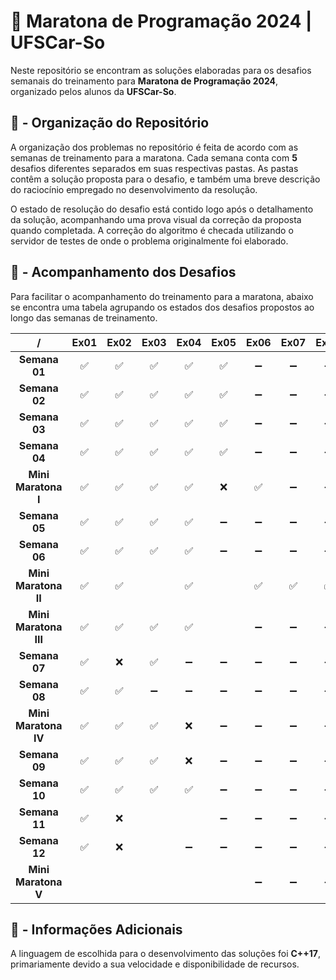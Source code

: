 # 🦉 Maratona de Programação 2024 | UFSCar-So

Neste repositório se encontram as soluções elaboradas para os desafios semanais do treinamento para **Maratona de Programação 2024**, organizado pelos alunos da **UFSCar-So**.

## 📒 - Organização do Repositório

A organização dos problemas no repositório é feita de acordo com as semanas de treinamento para a maratona. Cada semana conta com **5** desafios diferentes separados em suas respectivas pastas. As pastas contêm a solução proposta para o desafio, e também uma breve descrição do raciocínio empregado no desenvolvimento da resolução. 

O estado de resolução do desafio está contido logo após o detalhamento da solução, acompanhando uma prova visual da correção da proposta quando completada. A correção do algoritmo é checada utilizando o servidor de testes de onde o problema originalmente foi elaborado.


## 📍 - Acompanhamento dos Desafios

Para facilitar o acompanhamento do treinamento para a maratona, abaixo se encontra uma tabela agrupando os estados dos desafios propostos ao longo das semanas de treinamento.


|     /     | Ex01 | Ex02 | Ex03 | Ex04 | Ex05 | Ex06 | Ex07 | Ex08 |
|:---------:|:----:|:----:|:----:|:----:|:----:|:----:|:----:|:----:|
| **Semana 01** |  ✅  |  ✅  |  ✅  |  ✅  |  ✅  |  ➖  |  ➖  |  ➖  |
| **Semana 02** |  ✅  |  ✅  |  ✅  |  ✅  |  ✅  |  ➖  |  ➖  |  ➖  |
| **Semana 03** |  ✅  |  ✅  |  ✅  |  ✅  |  ✅  |  ➖  |  ➖  |  ➖  |
| **Semana 04** |  ✅  |  ✅  |  ✅  |  ✅  |  ✅  |  ➖  |  ➖  |  ➖  |
| **Mini Maratona I** |  ✅  |  ✅  |  ✅  |  ✅  |  ❌  |  ✅  |  ➖  |  ➖  |
| **Semana 05** |  ✅  |  ✅  |  ✅  |  ✅  |  ➖  |  ➖  |  ➖  |  ➖  |
| **Semana 06** |  ✅  |  ✅  |  ✅  |  ✅  |  ➖  |  ➖  |  ➖  |  ➖  |
| **Mini Maratona II** |  ✅  |  ✅  |      |  ✅  |      |  ✅  |  ✅  |  ✅  |
| **Mini Maratona III** |  ✅  |  ✅  |  ✅  |  ✅  |      |  ➖  |  ➖  |  ➖  |
| **Semana 07** |  ✅  |  ❌  |  ✅  |  ➖  |  ➖  |  ➖  |  ➖  |  ➖  |
| **Semana 08** |  ✅  |  ✅  |  ➖  |  ➖  |  ➖  |  ➖  |  ➖  |  ➖  |
| **Mini Maratona IV** |  ✅  |  ✅  |  ✅  |  ❌  |  ➖  |  ➖  |  ➖  |  ➖  |
| **Semana 09** |  ✅  |  ✅  |  ✅  |  ❌  |  ➖  |  ➖  |  ➖  |  ➖  |
| **Semana 10** |  ✅  |  ✅  |  ✅  |  ✅  |  ➖  |  ➖  |  ➖  |  ➖  |
| **Semana 11** |  ✅  |  ❌  |      |      |  ➖  |  ➖  |  ➖  |  ➖  |
| **Semana 12** |  ✅  |  ❌  |      |  ➖  |   ➖  |  ➖  |  ➖  |  ➖  |
| **Mini Maratona V** |      |       |      |      |      |  ➖  |  ➖  |  ➖  |

## 📑 - Informações Adicionais

A linguagem de escolhida para o desenvolvimento das soluções foi **C++17**, primariamente devido a sua velocidade e disponibilidade de recursos.